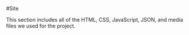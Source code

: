 #Site

This section includes all of the HTML, CSS, JavaScript, JSON, and media files we used for the project.
